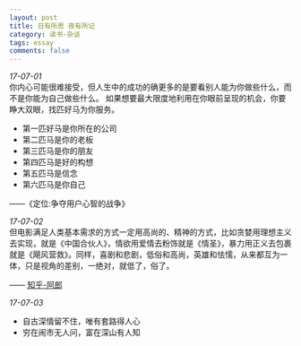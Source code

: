 ```yaml
---
layout: post
title: 日有所思 夜有所记
category: 读书-杂谈
tags: essay
comments: false
---
```


*17-07-01*  
你内心可能很难接受，但人生中的成功的确更多的是要看别人能为你做些什么，而不是你能为自己做些什么。
如果想要最大限度地利用在你眼前呈现的机会，你要睁大双眼，找匹好马为你服务。  
- 第一匹好马是你所在的公司  
- 第二匹马是你的老板  
- 第三匹马是你的朋友  
- 第四匹马是好的构想  
- 第五匹马是信念  
- 第六匹马是你自己  
  
——《定位:争夺用户心智的战争》

*17-07-02*  
但电影满足人类基本需求的方式一定用高尚的、精神的方式，比如贪婪用理想主义去实现，就是《中国合伙人》，情欲用爱情去粉饰就是《情圣》，暴力用正义去包裹就是《飓风营救》。同样，喜剧和悲剧，低俗和高尚，英雄和怯懦，从来都互为一体，只是视角的差别，一绝对，就低了，俗了。  
  
—— [知乎-阿郎](https://www.zhihu.com/question/22283117/answer/156955764)

*17-07-03*  
 + 自古深情留不住，唯有套路得人心   
 + 穷在闹市无人问，富在深山有人知  

